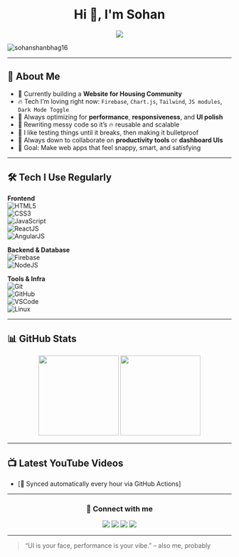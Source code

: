 <h1 align="center">Hi 👋, I'm Sohan</h1>

<p align="center">
  <a href="https://github.com/DenverCoder1/readme-typing-svg">
    <img src="https://readme-typing-svg.herokuapp.com?&font=IBM+Plex+Sans&color=abcdef&size=20&center=true&lines=Building+cool+web+apps+with+Firebase;Making+dashboards+look+pro;Optimizing+every+pixel+%F0%9F%92%AA;" />
  </a>
</p>

<p align="left">
  <img src="https://komarev.com/ghpvc/?username=sohanshanbhag16&label=Views&color=0e75b6&style=flat" alt="sohanshanbhag16" />
</p>

---

## 🧠 About Me

- 🔨 Currently building a **Website for Housing Community**  
- 🔥 Tech I’m loving right now: `Firebase`, `Chart.js`, `Tailwind`, `JS modules`, `Dark Mode Toggle`  
- 🌱 Always optimizing for **performance**, **responsiveness**, and **UI polish**  
- 🧰 Rewriting messy code so it’s 🔥 reusable and scalable  
- 🧪 I like testing things until it breaks, then making it bulletproof  
- 🤝 Always down to collaborate on **productivity tools** or **dashboard UIs**  
- 🎯 Goal: Make web apps that feel snappy, smart, and satisfying

---

## 🛠 Tech I Use Regularly

**Frontend**  
<img src="https://img.icons8.com/color/30/html-5.png" title="HTML5"/>  
<img src="https://img.icons8.com/color/30/css3.png" title="CSS3"/>  
<img src="https://img.icons8.com/color/30/javascript.png" title="JavaScript"/>  
<img src="https://img.icons8.com/color/30/react-native.png" title="ReactJS"/>  
<img src="https://img.icons8.com/color/30/angularjs.png" title="AngularJS"/>

**Backend & Database**  
<img src="https://img.icons8.com/color/30/firebase.png" title="Firebase"/>  
<img src="https://img.icons8.com/color/30/nodejs.png" title="NodeJS"/>

**Tools & Infra**  
<img src="https://img.icons8.com/color/30/git.png" title="Git"/>  
<img src="https://img.icons8.com/material-outlined/30/github.png" title="GitHub"/>  
<img src="https://img.icons8.com/color/30/visual-studio-code-2019.png" title="VSCode"/>  
<img src="https://img.icons8.com/color/30/linux.png" title="Linux"/>

---

## 📊 GitHub Stats

<p align="center">
  <img src="https://github-readme-stats.vercel.app/api?username=sohanshanbhag16&show_icons=true&theme=tokyonight" height="180"/>
  <img src="https://github-readme-stats.vercel.app/api/top-langs/?username=sohanshanbhag16&layout=compact&theme=tokyonight" height="180"/>
</p>

---

## 📺 Latest YouTube Videos

<!-- YOUTUBE:START -->
- [🔴 Synced automatically every hour via GitHub Actions]
<!-- YOUTUBE:END -->

---

<h3 align="center">🤝 Connect with me</h3>

<p align="center">
  <a href="https://github.com/sohanshanbhag16"><img src="https://img.icons8.com/doodle/40/github--v1.png" /></a>
  <a href="https://instagram.com/sohanshanbhag"><img src="https://img.icons8.com/doodle/40/instagram-new--v2.png" /></a>
  <a href="https://twitter.com/sohanshanbhag1"><img src="https://img.icons8.com/doodle/40/twitter-squared--v2.png" /></a>
  <a href="https://www.youtube.com/channel/UC8hQ1t-La-d8FFAjO5wusQQ"><img src="https://img.icons8.com/doodle/40/youtube--v2.png" /></a>
</p>

---

> “UI is your face, performance is your vibe.” – also me, probably
